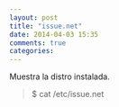 ```yaml
---
layout: post
title: "issue.net"
date: 2014-04-03 15:35
comments: true
categories: 
---
```

Muestra la distro instalada.

>$ cat /etc/issue.net 


